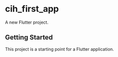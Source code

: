 # cih_first_app

A new Flutter project.

## Getting Started

This project is a starting point for a Flutter application.

